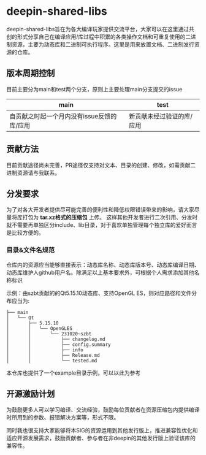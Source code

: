 # deepin-shared-libs
  deepin-shared-libs旨在为各大编译玩家提供交流平台，大家可以在这里通过共创的形式分享自己在编译应用/库过程中积累的各类操作文档和可重复使用的二进制资源，主要为动态库和二进制可执行程序。这里是用来放置文档、二进制发行资源的仓库。

## 版本周期控制
  目前主要分为main和test两个分支，原则上主要处理main分支提交的issue

|main|test|
|-------|------|
|自贡献之时起一个月内没有issue反馈的库/应用|新贡献未经过验证的库/应用|


## 贡献方法

  目前贡献途径尚未完善，PR途径仅支持对文本、目录的创建、修改，如需贡献二进制资源请与我联系。


## 分发要求
  为了对各大开发者提供尽可能完善的便利性和降低权限错误带来的影响，请大家尽量将库打包为 **tar.xz格式的压缩包** 上传。
  这样其他开发者进行二次引用、分发时就不需要再单独区分include、lib目录，对于喜欢单独管理每个独立库的爱好而言是比较方便的。


### 目录&文件名规范
  仓库内的资源应当能够直接表示：动态库名称、动态库版本号、动态库编译日期、动态库维护人github用户名。除满足以上基本要求外，可根据个人需求添加其他名称标识

  示例：由szbt贡献的的Qt5.15.10动态库、支持OpenGL ES，则对应路径和文件分布应当为:


```
├── main
│   └── Qt
│       ├── 5.15.10
│       │   └── OpenGLES
│       │       └── 231020~szbt
│       │           ├── changelog.md
│       │           ├── config.summary
│       │           ├── info
│       │           ├── Release.md
│       │           └── tested.md
```



本仓库也提供了一个example目录示例，可以以此为参考

## 开源激励计划
  为鼓励更多人可以学习编译、交流经验，鼓励每位贡献者在资源压缩包内提供编译时所用到的参数、报错解决方案等，形式不限。

  同时我也很支持大家能够将本SIG的资源运用到其他发行版上，推进兼容性优化和适应开源发展需求，鼓励贡献者、参与者在非deepin的其他发行版上验证该库的兼容性。



